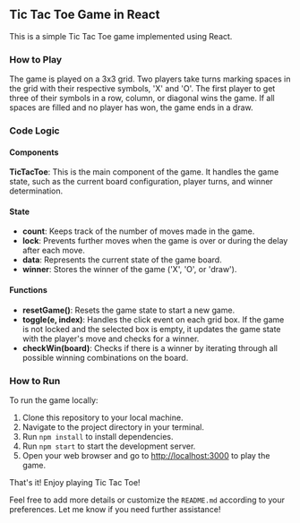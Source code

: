 ## Tic Tac Toe Game in React
This is a simple Tic Tac Toe game implemented using React.

### How to Play
The game is played on a 3x3 grid. Two players take turns marking spaces in the grid with their respective symbols, 'X' and 'O'. The first player to get three of their symbols in a row, column, or diagonal wins the game. If all spaces are filled and no player has won, the game ends in a draw.

### Code Logic
#### Components
**TicTacToe**: This is the main component of the game. It handles the game state, such as the current board configuration, player turns, and winner determination.
#### State
- **count**: Keeps track of the number of moves made in the game.
- **lock**: Prevents further moves when the game is over or during the delay after each move.
- **data**: Represents the current state of the game board.
- **winner**: Stores the winner of the game ('X', 'O', or 'draw').
#### Functions
- **resetGame()**: Resets the game state to start a new game.
- **toggle(e, index)**: Handles the click event on each grid box. If the game is not locked and the selected box is empty, it updates the game state with the player's move and checks for a winner.
- **checkWin(board)**: Checks if there is a winner by iterating through all possible winning combinations on the board.

### How to Run
To run the game locally:
1. Clone this repository to your local machine.
2. Navigate to the project directory in your terminal.
3. Run `npm install` to install dependencies.
4. Run `npm start` to start the development server.
5. Open your web browser and go to [http://localhost:3000](http://localhost:3000) to play the game.

That's it! Enjoy playing Tic Tac Toe!

Feel free to add more details or customize the `README.md` according to your preferences. Let me know if you need further assistance!
